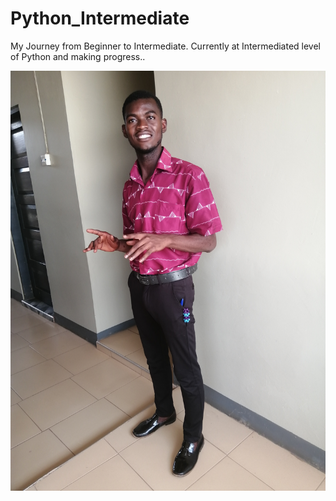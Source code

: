 # Python_Intermediate
My Journey from Beginner to Intermediate.
Currently at Intermediated level of Python and making progress..

![Abdul-Muhaimin](IMG_20200922_123836.jpg)